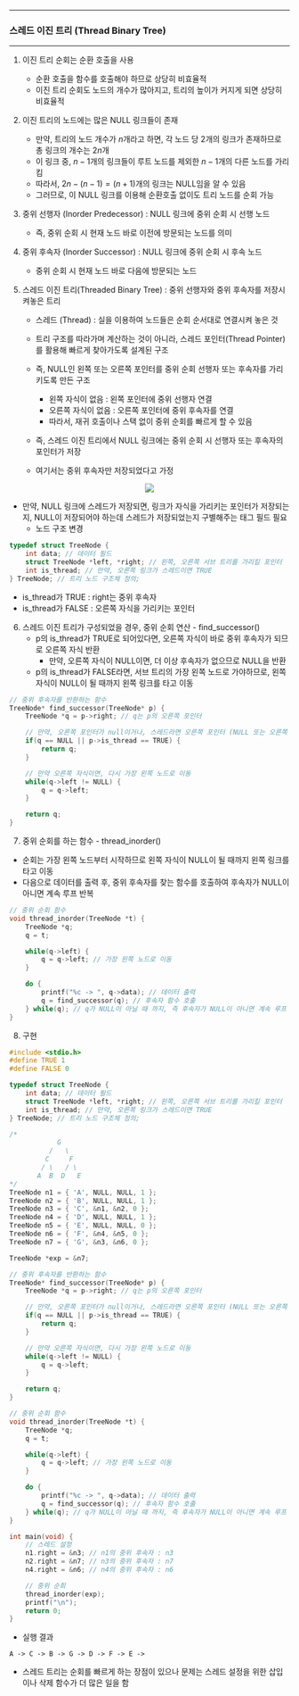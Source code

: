-----
### 스레드 이진 트리 (Thread Binary Tree)
-----
1. 이진 트리 순회는 순환 호출을 사용
   - 순환 호출을 함수를 호출해야 하므로 상당히 비효율적
   - 이진 트리 순회도 노드의 개수가 많아지고, 트리의 높이가 커지게 되면 상당히 비효율적

2. 이진 트리의 노드에는 많은 NULL 링크들이 존재
   - 만약, 트리의 노드 개수가 $n$개라고 하면, 각 노드 당 2개의 링크가 존재하므로 총 링크의 개수는 $2n$개
   - 이 링크 중, $n - 1$개의 링크들이 루트 노드를 제외한 $n - 1$개의 다른 노드를 가리킴
   - 따라서, $2n - (n - 1) = (n + 1)$개의 링크는 NULL임을 알 수 있음
   - 그러므로, 이 NULL 링크를 이용해 순환호출 없이도 트리 노드를 순회 가능

3. 중위 선행자 (Inorder Predecessor) : NULL 링크에 중위 순회 시 선행 노드
   - 즉, 중위 순회 시 현재 노드 바로 이전에 방문되는 노드를 의미

4. 중위 후속자 (Inorder Successor) : NULL 링크에 중위 순회 시 후속 노드
   - 중위 순회 시 현재 노드 바로 다음에 방문되는 노드

5. 스레드 이진 트리(Threaded Binary Tree) : 중위 선행자와 중위 후속자를 저장시켜놓은 트리
   - 스레드 (Thread) : 실을 이용하여 노드들은 순회 순서대로 연결시켜 놓은 것
   - 트리 구조를 따라가며 계산하는 것이 아니라, 스레드 포인터(Thread Pointer)를 활용해 빠르게 찾아가도록 설계된 구조
   - 즉, NULL인 왼쪽 또는 오른쪽 포인터를 중위 순회 선행자 또는 후속자를 가리키도록 만든 구조
     + 왼쪽 자식이 없음 : 왼쪽 포인터에 중위 선행자 연결
     + 오른쪽 자식이 없음 : 오른쪽 포인터에 중위 후속자를 연결
     + 따라서, 재귀 호출이나 스택 없이 중위 순회를 빠르게 할 수 있음

   - 즉, 스레드 이진 트리에서 NULL 링크에는 중위 순회 시 선행자 또는 후속자의 포인터가 저장
   - 여기서는 중위 후속자만 저장되었다고 가정
<div align="center">
<img src="https://github.com/user-attachments/assets/a00d3a44-c455-49a4-99e0-829e9e892192">
</div>

   - 만약, NULL 링크에 스레드가 저장되면, 링크가 자식을 가리키는 포인터가 저장되는지, NULL이 저장되어야 하는데 스레드가 저장되었는지 구별해주는 태그 필드 필요
      + 노드 구조 변경
```c
typedef struct TreeNode {
    int data; // 데이터 필드
    struct TreeNode *left, *right; // 왼쪽, 오른쪽 서브 트리를 가리킬 포인터
    int is_thread; // 만약, 오른쪽 링크가 스레드이면 TRUE
} TreeNode; // 트리 노드 구조체 정의;
```

   - is_thread가 TRUE : right는 중위 후속자
   - is_thread가 FALSE : 오른쪽 자식을 가리키는 포인터

6. 스레드 이진 트리가 구성되었을 경우, 중위 순회 연산 - find_successor()
   - p의 is_thread가 TRUE로 되어있다면, 오른쪽 자식이 바로 중위 후속자가 되므로 오른쪽 자식 반환
     + 만약, 오른쪽 자식이 NULL이면, 더 이상 후속자가 없으므로 NULL을 반환
   - p의 is_thread가 FALSE라면, 서브 트리의 가장 왼쪽 노드로 가야하므로, 왼쪽 자식이 NULL이 될 때까지 왼쪽 링크를 타고 이동

```c
// 중위 후속자를 반환하는 함수
TreeNode* find_successor(TreeNode* p) {
    TreeNode *q = p->right; // q는 p의 오른쪽 포인터

    // 만약, 오른쪽 포인터가 null이거나, 스레드라면 오른쪽 포인터 (NULL 또는 오른쪽 자식) 반환
    if(q == NULL || p->is_thread == TRUE) { 
        return q;
    } 

    // 만약 오른쪽 자식이면, 다시 가장 왼쪽 노드로 이동
    while(q->left != NULL) {
        q = q->left;
    }

    return q;
}
```

7. 중위 순회를 하는 함수 - thread_inorder()
  - 순회는 가장 왼쪽 노드부터 시작하므로 왼쪽 자식이 NULL이 될 때까지 왼쪽 링크를 타고 이동
  - 다음으로 데이터를 출력 후, 중위 후속자를 찾는 함수를 호출하여 후속자가 NULL이 아니면 계속 루프 반복

```c
// 중위 순회 함수
void thread_inorder(TreeNode *t) {
    TreeNode *q;
    q = t;

    while(q->left) {
        q = q->left; // 가장 왼쪽 노드로 이동
    }

    do {    
        printf("%c -> ", q->data); // 데이터 출력
        q = find_successor(q); // 후속자 함수 호출
    } while(q); // q가 NULL이 아닐 때 까지, 즉 후속자가 NULL이 아니면 계속 루프 반복
}
```

8. 구현
```c
#include <stdio.h>
#define TRUE 1
#define FALSE 0

typedef struct TreeNode {
    int data; // 데이터 필드
    struct TreeNode *left, *right; // 왼쪽, 오른쪽 서브 트리를 가리킬 포인터
    int is_thread; // 만약, 오른쪽 링크가 스레드이면 TRUE
} TreeNode; // 트리 노드 구조체 정의;

/*
            G
          /   \
         C     F 
        / \   / \
       A  B  D   E
*/
TreeNode n1 = { 'A', NULL, NULL, 1 };
TreeNode n2 = { 'B', NULL, NULL, 1 };
TreeNode n3 = { 'C', &n1, &n2, 0 };
TreeNode n4 = { 'D', NULL, NULL, 1 };
TreeNode n5 = { 'E', NULL, NULL, 0 };
TreeNode n6 = { 'F', &n4, &n5, 0 };
TreeNode n7 = { 'G', &n3, &n6, 0 };

TreeNode *exp = &n7;

// 중위 후속자를 반환하는 함수
TreeNode* find_successor(TreeNode* p) {
    TreeNode *q = p->right; // q는 p의 오른쪽 포인터

    // 만약, 오른쪽 포인터가 null이거나, 스레드라면 오른쪽 포인터 (NULL 또는 오른쪽 자식) 반환
    if(q == NULL || p->is_thread == TRUE) { 
        return q;
    } 

    // 만약 오른쪽 자식이면, 다시 가장 왼쪽 노드로 이동
    while(q->left != NULL) {
        q = q->left;
    }

    return q;
}

// 중위 순회 함수
void thread_inorder(TreeNode *t) {
    TreeNode *q;
    q = t;

    while(q->left) {
        q = q->left; // 가장 왼쪽 노드로 이동
    }

    do {    
        printf("%c -> ", q->data); // 데이터 출력
        q = find_successor(q); // 후속자 함수 호출
    } while(q); // q가 NULL이 아닐 때 까지, 즉 후속자가 NULL이 아니면 계속 루프 반복
}

int main(void) {
    // 스레드 설정
    n1.right = &n3; // n1의 중위 후속자 : n3
    n2.right = &n7; // n3의 중위 후속자 : n7
    n4.right = &n6; // n4의 중위 후속자 : n6

    // 중위 순회
    thread_inorder(exp);
    printf("\n");
    return 0;
}
```
  - 실행 결과
```
A -> C -> B -> G -> D -> F -> E -> 
```
  - 스레드 트리는 순회를 빠르게 하는 장점이 있으나 문제는 스레드 설정을 위한 삽입이나 삭제 함수가 더 많은 일을 함

